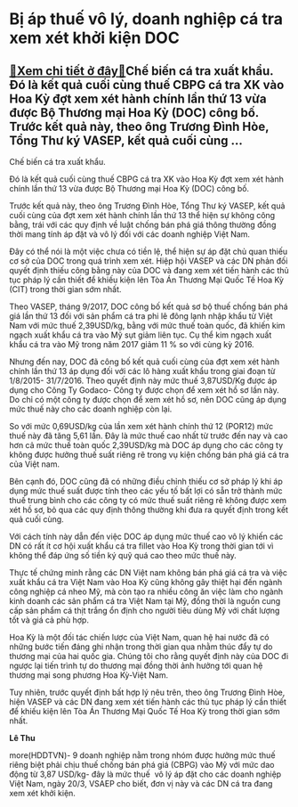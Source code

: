 Bị áp thuế vô lý, doanh nghiệp cá tra xem xét khởi kiện DOC
===========================================================

[:gift:Xem chi tiết ở đây:gift:](https://hddtvn.com/bi-ap-thue-vo-ly-doanh-nghiep-ca-tra-xem-xet-khoi-kien-doc/)Chế biến cá tra xuất khẩu. Đó là kết quả cuối cùng thuế CBPG cá tra XK vào Hoa Kỳ đợt xem xét hành chính lần thứ 13 vừa được Bộ Thương mại Hoa Kỳ (DOC) công bố. Trước kết quả này, theo ông Trương Đình Hòe, Tổng Thư ký VASEP, kết quả cuối cùng …
----------------------------------------------------------------------------------------------------------------------------------------------------------------------------------------------------------------------------------------------------







 






 Chế biến cá tra xuất khẩu. 


Đó là kết quả cuối cùng thuế CBPG cá tra XK vào Hoa Kỳ đợt xem xét hành chính lần thứ 13 vừa được Bộ Thương mại Hoa Kỳ (DOC) công bố. 


 Trước kết quả này, theo ông Trương Đình Hòe, Tổng Thư ký VASEP, kết quả cuối cùng của đợt xem xét hành chính lần thứ 13 thể hiện sự không công bằng, trái với các quy định về luật chống bán phá giá thông thường đồng thời mang tính áp đặt và vô lý đối với các doanh nghiệp Việt Nam. 


 Đây có thể nói là một việc chưa có tiền lệ, thể hiện sự áp đặt chủ quan thiếu cơ sở của DOC trong quá trình xem xét. Hiệp hội VASEP và các DN phản đối quyết định thiếu công bằng này của DOC và đang xem xét tiến hành các thủ tục pháp lý cần thiết để khiếu kiện lên Tòa Án Thương Mại Quốc Tế Hoa Kỳ (CIT) trong thời gian sớm nhất.


 Theo VASEP, tháng 9/2017, DOC công bố kết quả sơ bộ thuế chống bán phá giá lần thứ 13 đối với sản phẩm cá tra phi lê đông lạnh nhập khẩu từ Việt Nam với mức thuế 2,39USD/kg, bằng với mức thuế toàn quốc, đã khiến kim ngạch xuất khẩu cá tra vào Mỹ sụt giảm liên tục. Cụ thể kim ngạch xuất khẩu cá tra vào Mỹ trong năm 2017 giảm 11 % so với cùng kỳ 2016.


 Nhưng đến nay, DOC đã công bố kết quả cuối cùng của đợt xem xét hành chính lần thứ 13 áp dụng đối với các lô hàng xuất khẩu trong giai đoạn từ 1/8/2015- 31/7/2016. Theo quyết định này mức thuế 3,87USD/Kg được áp dụng cho Công Ty Godaco- Công ty được chọn để xem xét hồ sơ lần này. Do chỉ có một công ty được chọn để xem xét hồ sơ, nên DOC cũng áp dụng mức thuế này cho các doanh nghiệp còn lại.


 So với mức 0,69USD/kg của lần xem xét hành chính thứ 12 (POR12) mức thuế này đã tăng 5,61 lần. Đây là mức thuế cao nhất từ trước đến nay và cao hơn cả mức thuế toàn quốc 2,39USD/kg mà DOC áp dụng cho các công ty không được hưởng thuế suất riêng rẽ trong vụ kiện chống bán phá giá cá tra của Việt nam.


 Bên cạnh đó, DOC cũng đã có những điều chỉnh thiếu cơ sở pháp lý khi áp dụng mức thuế suất được tính theo các yếu tố bất lợi có sẵn trở thành mức thuế trung bình cho các công ty có mức thuế suất riêng rẽ không được xem xét hồ sơ, bỏ qua các quy định thông thường khi đưa ra quyết định trong kết quả cuối cùng.


 Với cách tính này dẫn đến việc DOC áp dụng mức thuế cao vô lý khiến các DN có rất ít cơ hội xuất khẩu cá tra fillet vào Hoa Kỳ trong thời gian tới vì không thể đáp ứng số tiền ký quỹ quá cao theo mức thuế này.


 Thực tế chứng minh rằng các DN Việt nam không bán phá giá cá tra và việc xuất khẩu cá tra Việt Nam vào Hoa Kỳ cũng không gây thiệt hại đến ngành công nghiệp cá nheo Mỹ, mà còn tạo ra nhiều công ăn việc làm cho ngành kinh doanh các sản phẩm cá tra Việt Nam tại Mỹ, đồng thời là nguồn cung cấp sản phẩm cá thịt trắng ổn định cho người tiêu dùng Mỹ với chất lượng tốt và giá cả phù hợp.


 Hoa Kỳ là một đối tác chiến lược của Việt Nam, quan hệ hai nước đã có những bước tiến đáng ghi nhận trong thời gian qua nhằm thúc đẩy tự do thương mại của hai quốc gia. Chúng tôi cho rằng quyết định này của DOC đi ngược lại tiến trình tự do thương mại đồng thời ảnh hưởng tới quan hệ thương mại song phương Hoa Kỳ-Việt Nam.


 Tuy nhiên, trước quyết định bất hợp lý nêu trên, theo ông Trương Đình Hòe, hiện VASEP và các DN đang xem xét tiến hành các thủ tục pháp lý cần thiết để khiếu kiện lên Tòa Án Thương Mại Quốc Tế Hoa Kỳ trong thời gian sớm nhất.






**Lê Thu**



more(HDDTVN)- 9 doanh nghiệp nằm trong nhóm được hưởng mức thuế riêng biệt phải chịu thuế chống bán phá giá (CBPG) vào Mỹ với mức dao động từ 3,87 USD/kg- đây là mức thuế  vô lý áp đặt cho các doanh nghiệp Việt Nam, ngày 20/3, VSAEP cho biết, đơn vị này và các DN cá tra đang xem xét khởi kiện.

